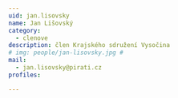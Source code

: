 ```yaml
---
uid: jan.lisovsky
name: Jan Lišovský
category:
  - clenove
description: člen Krajského sdružení Vysočina
# img: people/jan-lisovsky.jpg #
mail:
  - jan.lisovsky@pirati.cz
profiles:

---
```

